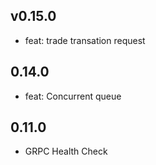## v0.15.0
- feat: trade transation request
  
## 0.14.0
- feat: Concurrent queue

## 0.11.0
- GRPC Health Check